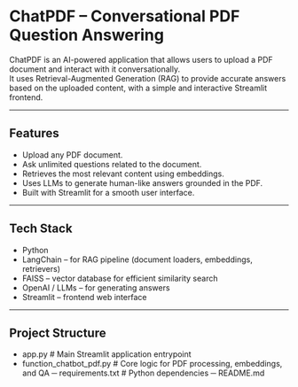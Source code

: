 # ChatPDF – Conversational PDF Question Answering

ChatPDF is an AI-powered application that allows users to upload a PDF document and interact with it conversationally.  
It uses Retrieval-Augmented Generation (RAG) to provide accurate answers based on the uploaded content, with a simple and interactive Streamlit frontend.

---

## Features
- Upload any PDF document.  
- Ask unlimited questions related to the document.  
- Retrieves the most relevant content using embeddings.  
- Uses LLMs to generate human-like answers grounded in the PDF.  
- Built with Streamlit for a smooth user interface.  

---

## Tech Stack
- Python  
- LangChain – for RAG pipeline (document loaders, embeddings, retrievers)  
- FAISS – vector database for efficient similarity search  
- OpenAI / LLMs – for generating answers  
- Streamlit – frontend web interface  

---

## Project Structure
- app.py # Main Streamlit application entrypoint
- function_chatbot_pdf.py # Core logic for PDF processing, embeddings, and QA
─ requirements.txt # Python dependencies
─ README.md 
